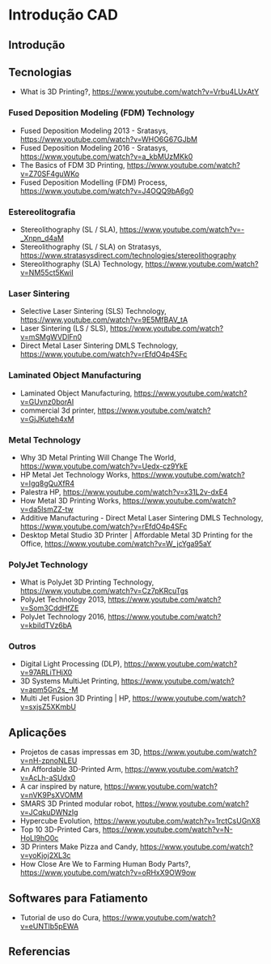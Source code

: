 # Introdução CAD

## Introdução

 

## Tecnologias 

 * What is 3D Printing?, https://www.youtube.com/watch?v=Vrbu4LUxAtY 

### Fused Deposition Modeling (FDM) Technology
* Fused Deposition Modeling 2013 - Sratasys, https://www.youtube.com/watch?v=WHO6G67GJbM 
* Fused Deposition Modeling  2016 - Sratasys, https://www.youtube.com/watch?v=a_kbMUzMKk0 
* The Basics of FDM 3D Printing, https://www.youtube.com/watch?v=Z70SF4guWKo
* Fused Deposition Modelling (FDM) Process, https://www.youtube.com/watch?v=J4OQQ9bA6g0 


### Estereolitografia
* Stereolithography (SL / SLA), https://www.youtube.com/watch?v=-_Xnpn_d4aM
* Stereolithography (SL / SLA) on Stratasys,  https://www.stratasysdirect.com/technologies/stereolithography 
* Stereolithography (SLA) Technology, https://www.youtube.com/watch?v=NM55ct5KwiI 

### Laser Sintering

* Selective Laser Sintering (SLS) Technology, https://www.youtube.com/watch?v=9E5MfBAV_tA 
* Laser Sintering (LS / SLS), https://www.youtube.com/watch?v=mSMgWVDlFn0 
* Direct Metal Laser Sintering DMLS Technology, https://www.youtube.com/watch?v=rEfdO4p4SFc 

### Laminated Object Manufacturing

* Laminated Object Manufacturing, https://www.youtube.com/watch?v=GUvnz0borAI 
* commercial 3d printer, https://www.youtube.com/watch?v=GjJKuteh4xM 

### Metal Technology
* Why 3D Metal Printing Will Change The World, https://www.youtube.com/watch?v=Uedx-cz9YkE 
* HP Metal Jet Technology Works, https://www.youtube.com/watch?v=Igq8gQuXfR4  
* Palestra HP, https://www.youtube.com/watch?v=x31L2v-dxE4 
* How Metal 3D Printing Works, https://www.youtube.com/watch?v=da5IsmZZ-tw 
* Additive Manufacturing - Direct Metal Laser Sintering DMLS Technology, https://www.youtube.com/watch?v=rEfdO4p4SFc 
* Desktop Metal Studio 3D Printer | Affordable Metal 3D Printing for the Office, https://www.youtube.com/watch?v=W_jcYga95aY 

### PolyJet Technology

* What is PolyJet 3D Printing Technology,  https://www.youtube.com/watch?v=Cz7pKRcuTgs 
* PolyJet Technology 2013, https://www.youtube.com/watch?v=Som3CddHfZE 
* PolyJet Technology 2016, https://www.youtube.com/watch?v=kbiIdTVz6bA 

### Outros

* Digital Light Processing (DLP), https://www.youtube.com/watch?v=97ARLiTHjX0 
* 3D Systems MultiJet Printing, https://www.youtube.com/watch?v=apm5Gn2s_-M 
* Multi Jet Fusion 3D Printing | HP, https://www.youtube.com/watch?v=sxjsZ5XKmbU 

## Aplicações 

* Projetos de casas impressas em 3D, https://www.youtube.com/watch?v=nH-zpnoNLEU 
* An Affordable 3D-Printed Arm, https://www.youtube.com/watch?v=AcLh-aSUdx0 
* A car inspired by nature, https://www.youtube.com/watch?v=nVK9PsXVOMM 
* SMARS 3D Printed modular robot, https://www.youtube.com/watch?v=JCqkuDWNzIg 
* Hypercube Evolution, https://www.youtube.com/watch?v=1rctCsUGnX8 
* Top 10 3D-Printed Cars, https://www.youtube.com/watch?v=N-HoLI9hO0c 
* 3D Printers Make Pizza and Candy, https://www.youtube.com/watch?v=yoKjoj2XL3c 
* How Close Are We to Farming Human Body Parts?, https://www.youtube.com/watch?v=oRHxX9OW9ow 

## Softwares para Fatiamento

* Tutorial de uso do Cura, https://www.youtube.com/watch?v=eUNTlb5pEWA 



 
 

## Referencias

 
